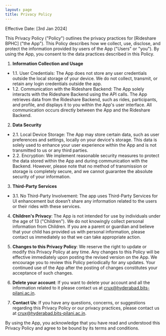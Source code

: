```yaml
---
layout: page
title: Privacy Policy
---
```


Effective Date: [3rd Jan 2024]

This Privacy Policy ("Policy") outlines the privacy practices for [Rideshare BPHC] ("the App"). This Policy describes how we collect, use, disclose, and protect the information provided by users of the App ("Users" or "you"). By using the App, you consent to the data practices described in this Policy.

1. **Information Collection and Usage**
  - 1.1. User Credentials: The App does not store any user credentials outside the local storage of your device. We do not collect, transmit, or retain any login credentials outside the app.
  - 1.2. Communication with the Rideshare Backend: The App solely interacts with the Rideshare Backend using the API calls. The App retrieves data from the Rideshare Backend, such as rides, participants, and profile, and displays it to you within the App's user interface. All communication occurs directly between the App and the Rideshare Backend.

2. **Data Security**
  - 2.1. Local Device Storage: The App may store certain data, such as user preferences and settings, locally on your device's storage. This data is solely used to enhance your user experience within the App and is not transmitted to us or any third parties.
  - 2.2. Encryption: We implement reasonable security measures to protect the data stored within the App and during communication with the Backend. However, please note that no method of transmission or storage is completely secure, and we cannot guarantee the absolute security of your information.

3. **Third-Party Services**
  - 3.1. No Third-Party Involvement: The app uses Third-Party Services for UI enhancement but doesn’t share any information related to the users or their rides with these services.

4. **Children's Privacy**: The App is not intended for use by individuals under the age of 13 ("Children"). We do not knowingly collect personal information from Children. If you are a parent or guardian and believe that your child has provided us with personal information, please contact us immediately so that we can take appropriate action.

5. **Changes to this Privacy Policy**: We reserve the right to update or modify this Privacy Policy at any time. Any changes to this Policy will be effective immediately upon posting the revised version on the App. We encourage you to review this Policy periodically for any updates. Your continued use of the App after the posting of changes constitutes your acceptance of such changes.

6. **Delete your account**: If you want to delete your account and all the information related to it please contact us at [crux@hyderabad.bits-pilani.ac.in](mailto:crux@hyderabad.bits-pilani.ac.in).

7. **Contact Us**: If you have any questions, concerns, or suggestions regarding this Privacy Policy or our privacy practices, please contact us at [crux@hyderabad.bits-pilani.ac.in](mailto:crux@hyderabad.bits-pilani.ac.in).


By using the App, you acknowledge that you have read and understood this Privacy Policy and agree to be bound by its terms and conditions.
